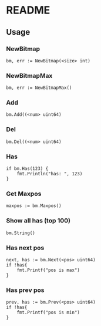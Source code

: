 # README

## Usage
### NewBitmap
```golang
bm, err := NewBitmap(<size> int)
```

### NewBitmapMax
```golang
bm, err := NewBitmapMax()
```

### Add
```golang
bm.Add((<num> uint64)
```

### Del
```golang
bm.Del((<num> uint64)
```

### Has
```golang
if bm.Has(123) {
    fmt.Println("has: ", 123)
}
```

### Get Maxpos
```golang
maxpos := bm.Maxpos()
```

### Show all has (top 100)
```golang
bm.String()
```

### Has next pos
```golang
next, has := bm.Next(<pos> uint64)
if !has{
    fmt.Printf("pos is max")
}
```

### Has prev pos
```golang
prev, has := bm.Prev(<pos> uint64)
if !has{
    fmt.Printf("pos is min")
}
```